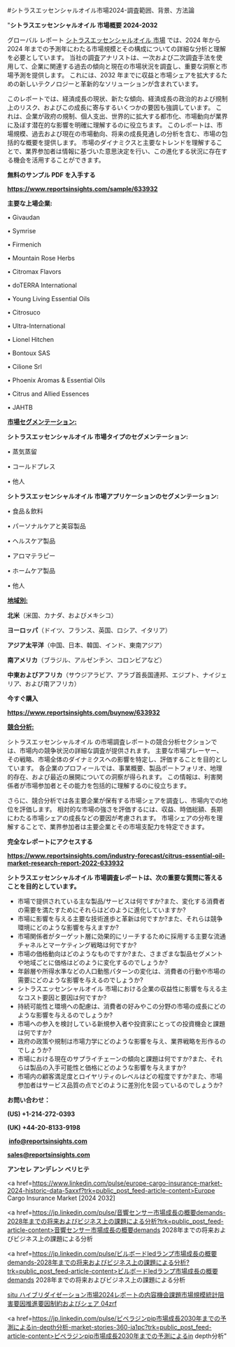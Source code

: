 #シトラスエッセンシャルオイル市場2024-調査範囲、背景、方法論

"<strong>シトラスエッセンシャルオイル 市場概要 2024-2032</strong>

グローバル レポート <a href=https://www.reportsinsights.com/sample/633932>シトラスエッセンシャルオイル 市場</a> では、2024 年から 2024 年までの予測年にわたる市場規模とその構成についての詳細な分析と理解を必要としています。 当社の調査アナリストは、一次および二次調査手法を使用して、企業に関連する過去の傾向と現在の市場状況を調査し、重要な洞察と市場予測を提供します。 これには、2032 年までに収益と市場シェアを拡大​​するための新しいテクノロジーと革新的なソリューションが含まれています。

このレポートでは、経済成長の現状、新たな傾向、経済成長の政治的および規制上のリスク、およびこの成長に寄与するいくつかの要因も強調しています。 これは、企業が政府の規制、個人支出、世界的に拡大する都市化、市場動向が業界に及ぼす潜在的な影響を明確に理解するのに役立ちます。 このレポートは、市場規模、過去および現在の市場動向、将来の成長見通しの分析を含む、市場の包括的な概要を提供します。 市場のダイナミクスと主要なトレンドを理解することで、業界参加者は情報に基づいた意思決定を行い、この進化する状況に存在する機会を活用することができます。

<strong><b>無料のサンプル PDF を入手する</b></strong>

<a href=https://www.reportsinsights.com/sample/633932><strong><u>https://www.reportsinsights.com/sample/633932</u></strong></a>

<strong>主要な上場企業:</strong>

• Givaudan

• Symrise

• Firmenich

• Mountain Rose Herbs

• Citromax Flavors

• doTERRA International

• Young Living Essential Oils

• Citrosuco

• Ultra-International

• Lionel Hitchen

• Bontoux SAS

• Cilione Srl

• Phoenix Aromas & Essential Oils

• Citrus and Allied Essences

• JAHTB

<strong><u>市場セグメンテーション</u></strong><strong><u>:</u></strong>

<strong>シトラスエッセンシャルオイル 市場タイプのセグメンテーション:</strong>

• 蒸気蒸留

• コールドプレス

• 他人

<strong>シトラスエッセンシャルオイル 市場アプリケーションのセグメンテーション:</strong>

• 食品＆飲料

• パーソナルケアと美容製品

• ヘルスケア製品

• アロマテラピー

• ホームケア製品

• 他人

<strong><u>地域別</u></strong><strong><u>:</u></strong>

<strong>北米</strong>（米国、カナダ、およびメキシコ）

<strong>ヨーロッパ</strong>（ドイツ、フランス、英国、ロシア、イタリア）

<strong>アジア太平洋</strong>（中国、日本、韓国、インド、東南アジア）

<strong>南アメリカ</strong>（ブラジル、アルゼンチン、コロンビアなど）

<strong>中東およびアフリカ</strong>（サウジアラビア、アラブ首長国連邦、エジプト、ナイジェリア、および南アフリカ）

<strong>今すぐ購入</strong>

<a href=https://www.reportsinsights.com/buynow/633932><strong><u>https://www.reportsinsights.com/buynow/633932</u></strong></a>

<strong><u>競合分析:</u></strong>

シトラスエッセンシャルオイル の市場調査レポートの競合分析セクションでは、市場内の競争状況の詳細な調査が提供されます。 主要な市場プレーヤー、その戦略、市場全体のダイナミクスへの影響を特定し、評価することを目的としています。 各企業のプロフィールでは、事業概要、製品ポートフォリオ、地理的存在、および最近の展開についての洞察が得られます。 この情報は、利害関係者が市場参加者とその能力を包括的に理解するのに役立ちます。

さらに、競合分析では各主要企業が保有する市場シェアを調査し、市場内での地位を評価します。 相対的な市場の強さを評価するには、収益、時価総額、長期にわたる市場シェアの成長などの要因が考慮されます。 市場シェアの分布を理解することで、業界参加者は主要企業とその市場支配力を特定できます。

<strong>完全なレポートにアクセスする</strong>

<a href=https://www.reportsinsights.com/industry-forecast/citrus-essential-oil-market-research-report-2022-633932><strong><u><b>https://www.reportsinsights.com/industry-forecast/citrus-essential-oil-market-research-report-2022-633932</b></u></strong></a>

<strong><b>シトラスエッセンシャルオイル 市場調査レポートは、次の重要な質問に答えることを目的としています。</b></strong>
<ul>
  <li>市場で提供されている主な製品/サービスは何ですか?また、変化する消費者の需要を満たすためにそれらはどのように進化していますか?</li>
  <li>市場に影響を与える主要な技術進歩と革新は何ですか?また、それらは競争環境にどのような影響を与えますか?</li>
  <li>市場関係者がターゲット層に効果的にリーチするために採用する主要な流通チャネルとマーケティング戦略は何ですか?</li>
  <li>市場の価格動向はどのようなものですか?また、さまざまな製品セグメントや地域ごとに価格はどのように変化するのでしょうか?</li>
  <li>年齢層や所得水準などの人口動態パターンの変化は、消費者の行動や市場の需要にどのような影響を与えるのでしょうか?</li>
  <li>シトラスエッセンシャルオイル 市場における企業の収益性に影響を与える主なコスト要因と要因は何ですか?</li>
  <li>持続可能性と環境への配慮は、消費者の好みやこの分野の市場の成長にどのような影響を与えるのでしょうか?</li>
  <li>市場への参入を検討している新規参入者や投資家にとっての投資機会と課題は何ですか?</li>
  <li>政府の政策や規制は市場力学にどのような影響を与え、業界戦略を形作るのでしょうか?</li>
  <li>市場における現在のサプライチェーンの傾向と課題は何ですか?また、それらは製品の入手可能性と価格にどのような影響を与えますか?</li>
  <li>市場内の顧客満足度とロイヤリティのレベルはどの程度ですか?また、市場参加者はサービス品質の点でどのように差別化を図っているのでしょうか?</li>
</ul>
<strong>お問い合わせ：</strong>

<strong>(US) +1-214-272-0393</strong>

<strong>(UK) +44-20-8133-9198</strong>

<strong> </strong><a href=info@reportsinsights.com><strong><u>info@reportsinsights.com</u></strong></a>

<a href=sales@reportsinsights.com><strong><u>sales@reportsinsights.com</u></strong></a>

<strong>アンセレ アンデレン ベリヒテ</strong>

<a href=https://www.linkedin.com/pulse/europe-cargo-insurance-market-2024-historic-data-5axxf?trk=public_post_feed-article-content>Europe Cargo Insurance Market [2024 2032]</a>

<a href=https://jp.linkedin.com/pulse/音響センサー市場成長の概要demands-2028年までの将来およびビジネス上の課題による分析?trk=public_post_feed-article-content>音響センサー市場成長の概要demands 2028年までの将来およびビジネス上の課題による分析</a>

<a href=https://jp.linkedin.com/pulse/ビルボードledランプ市場成長の概要demands-2028年までの将来およびビジネス上の課題による分析?trk=public_post_feed-article-content>ビルボードledランプ市場成長の概要demands 2028年までの将来およびビジネス上の課題による分析</a>

<a href=https://www.linkedin.com/pulse/situ-ハイブリダイゼーション市場2024レポートの内容機会課題市場規模統計阻害要因推進要因制約およびシェア-04zrf/>situ ハイブリダイゼーション市場2024レポートの内容機会課題市場規模統計阻害要因推進要因制約およびシェア 04zrf</a>

<a href=https://jp.linkedin.com/pulse/ピペラジンpip市場成長2030年までの予測によるin-depth分析-market-stories-360-ia1pc?trk=public_post_feed-article-content>ピペラジンpip市場成長2030年までの予測によるin depth分析</a>"
